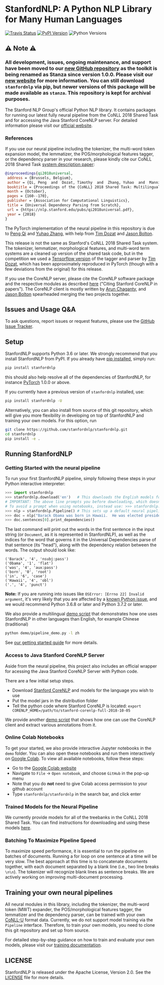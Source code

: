 # StanfordNLP: A Python NLP Library for Many Human Languages

[![Travis Status](https://travis-ci.com/stanfordnlp/stanfordnlp.svg?token=RPNzRzNDQRoq2x3J2juj&branch=master)](https://travis-ci.com/stanfordnlp/stanfordnlp)
[![PyPI Version](https://img.shields.io/pypi/v/stanfordnlp.svg?colorB=blue)](https://pypi.org/project/stanfordnlp/)
![Python Versions](https://img.shields.io/pypi/pyversions/stanfordnlp.svg?colorB=blue)

## ⚠️  Note ⚠️
### All development, issues, ongoing maintenance, and support have been moved to our <a href="https://github.com/stanfordnlp/stanza/">new GitHub repository</a> as the toolkit is being renamed as Stanza since version 1.0.0. Please visit our <a href="https://stanfordnlp.github.io/stanza/">new website</a> for more information. You can still download <code>stanfordnlp</code> via pip, but newer versions of this package will be made available as <code>stanza</code>. This repository is kept for archival purposes.

The Stanford NLP Group's official Python NLP library. It contains packages for running our latest fully neural pipeline from the CoNLL 2018 Shared Task and for accessing the Java Stanford CoreNLP server. For detailed information please visit our [official website](https://stanfordnlp.github.io/stanfordnlp/).

### References

If you use our neural pipeline including the tokenizer, the multi-word token expansion model, the lemmatizer, the POS/morphological features tagger, or the dependency parser in your research, please kindly cite our CoNLL 2018 Shared Task [system description paper](https://nlp.stanford.edu/pubs/qi2018universal.pdf):

```bibtex
@inproceedings{qi2018universal,
 address = {Brussels, Belgium},
 author = {Qi, Peng  and  Dozat, Timothy  and  Zhang, Yuhao  and  Manning, Christopher D.},
 booktitle = {Proceedings of the {CoNLL} 2018 Shared Task: Multilingual Parsing from Raw Text to Universal Dependencies},
 month = {October},
 pages = {160--170},
 publisher = {Association for Computational Linguistics},
 title = {Universal Dependency Parsing from Scratch},
 url = {https://nlp.stanford.edu/pubs/qi2018universal.pdf},
 year = {2018}
}
```
The PyTorch implementation of the neural pipeline in this repository is due to [Peng Qi](http://qipeng.me) and [Yuhao Zhang](http://yuhao.im), with help from [Tim Dozat](https://web.stanford.edu/~tdozat/) and [Jason Bolton](mailto:jebolton@stanford.edu).

This release is not the same as Stanford's CoNLL 2018 Shared Task system. The tokenizer, lemmatizer, morphological features, and multi-word term systems are a cleaned up version of the shared task code, but in the competition we used a  [Tensorflow version](https://github.com/tdozat/Parser-v3) of the tagger and parser by [Tim Dozat](https://web.stanford.edu/~tdozat/), which has been approximately reproduced in PyTorch (though with a few deviations from the original) for this release.

If you use the CoreNLP server, please cite the CoreNLP software package and the respective modules as described [here](https://stanfordnlp.github.io/CoreNLP/#citing-stanford-corenlp-in-papers) ("Citing Stanford CoreNLP in papers"). The CoreNLP client is mostly written by [Arun Chaganty](http://arun.chagantys.org/), and [Jason Bolton](mailto:jebolton@stanford.edu) spearheaded merging the two projects together.

## Issues and Usage Q&A

To ask questions, report issues or request features, please use the [GitHub Issue Tracker](https://github.com/stanfordnlp/stanfordnlp/issues).

## Setup

StanfordNLP supports Python 3.6 or later. We strongly recommend that you install StanfordNLP from PyPI. If you already have [pip installed](https://pip.pypa.io/en/stable/installing/), simply run:
```bash
pip install stanfordnlp
```
this should also help resolve all of the dependencies of StanfordNLP, for instance [PyTorch](https://pytorch.org/) 1.0.0 or above.

If you currently have a previous version of `stanfordnlp` installed, use:
```bash
pip install stanfordnlp -U
```

Alternatively, you can also install from source of this git repository, which will give you more flexibility in developing on top of StanfordNLP and training your own models. For this option, run
```bash
git clone https://github.com/stanfordnlp/stanfordnlp.git
cd stanfordnlp
pip install -e .
```

## Running StanfordNLP

### Getting Started with the neural pipeline

To run your first StanfordNLP pipeline, simply following these steps in your Python interactive interpreter:

```python
>>> import stanfordnlp
>>> stanfordnlp.download('en')   # This downloads the English models for the neural pipeline
# IMPORTANT: The above line prompts you before downloading, which doesn't work well in a Jupyter notebook.
# To avoid a prompt when using notebooks, instead use: >>> stanfordnlp.download('en', force=True)
>>> nlp = stanfordnlp.Pipeline() # This sets up a default neural pipeline in English
>>> doc = nlp("Barack Obama was born in Hawaii.  He was elected president in 2008.")
>>> doc.sentences[0].print_dependencies()
```

The last command will print out the words in the first sentence in the input string (or `Document`, as it is represented in StanfordNLP), as well as the indices for the word that governs it in the Universal Dependencies parse of that sentence (its "head"), along with the dependency relation between the words. The output should look like:

```
('Barack', '4', 'nsubj:pass')
('Obama', '1', 'flat')
('was', '4', 'aux:pass')
('born', '0', 'root')
('in', '6', 'case')
('Hawaii', '4', 'obl')
('.', '4', 'punct')
```

**Note:** If you are running into issues like `OSError: [Errno 22] Invalid argument`, it's very likely that you are affected by a [known Python issue](https://bugs.python.org/issue24658), and we would recommend Python 3.6.8 or later and Python 3.7.2 or later.

We also provide a multilingual [demo script](https://github.com/stanfordnlp/stanfordnlp/blob/master/demo/pipeline_demo.py) that demonstrates how one uses StanfordNLP in other languages than English, for example Chinese (traditional)

```bash
python demo/pipeline_demo.py -l zh
```

See [our getting started guide](https://stanfordnlp.github.io/stanfordnlp/installation_usage.html#getting-started) for more details.

### Access to Java Stanford CoreNLP Server

Aside from the neural pipeline, this project also includes an official wrapper for acessing the Java Stanford CoreNLP Server with Python code.

There are a few initial setup steps.

* Download [Stanford CoreNLP](https://stanfordnlp.github.io/CoreNLP/) and models for the language you wish to use
* Put the model jars in the distribution folder
* Tell the python code where Stanford CoreNLP is located: `export CORENLP_HOME=/path/to/stanford-corenlp-full-2018-10-05`

We provide another [demo script](https://github.com/stanfordnlp/stanfordnlp/blob/master/demo/corenlp.py) that shows how one can use the CoreNLP client and extract various annotations from it.

### Online Colab Notebooks

To get your started, we also provide interactive Jupyter notebooks in the `demo` folder. You can also open these notebooks and run them interactively on [Google Colab](https://colab.research.google.com). To view all available notebooks, follow these steps:

* Go to the [Google Colab website](https://colab.research.google.com)
* Navigate to `File` -> `Open notebook`, and choose `GitHub` in the pop-up menu
* Note that you do **not** need to give Colab access permission to your github account
* Type `stanfordnlp/stanfordnlp` in the search bar, and click enter

### Trained Models for the Neural Pipeline

We currently provide models for all of the treebanks in the CoNLL 2018 Shared Task. You can find instructions for downloading and using these models [here](https://stanfordnlp.github.io/stanfordnlp/models.html).

### Batching To Maximize Pipeline Speed

To maximize speed performance, it is essential to run the pipeline on batches of documents. Running a for loop
on one sentence at a time will be very slow. The best approach at this time is to concatenate documents together,
with each document separated by a blank line (i.e., two line breaks `\n\n`).  The tokenizer will recognize blank lines as sentence breaks.
We are actively working on improving multi-document processing.

## Training your own neural pipelines

All neural modules in this library, including the tokenizer, the multi-word token (MWT) expander, the POS/morphological features tagger, the lemmatizer and the dependency parser, can be trained with your own [CoNLL-U](https://universaldependencies.org/format.html) format data. Currently, we do not support model training via the `Pipeline` interface. Therefore, to train your own models, you need to clone this git repository and set up from source.

For detailed step-by-step guidance on how to train and evaluate your own models, please visit our [training documentation](https://stanfordnlp.github.io/stanfordnlp/training.html).

## LICENSE

StanfordNLP is released under the Apache License, Version 2.0. See the [LICENSE](https://github.com/stanfordnlp/stanfordnlp/blob/master/LICENSE) file for more details.
